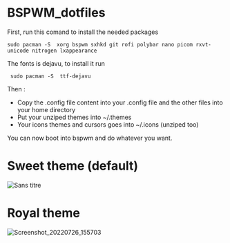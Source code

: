 # BSPWM_dotfiles
First, run this comand to install the needed packages 
```
sudo pacman -S  xorg bspwm sxhkd git rofi polybar nano picom rxvt-unicode nitrogen lxappearance
```
<p> The fonts is dejavu, to install it run 

```
 sudo pacman -S  ttf-dejavu
```
</p>

<p>Then : </p> 
<ul>
<li /> Copy the .config file content into your .config file and the other files into your home directory
<li /> Put your unziped themes into ~/.themes 
<li /> Your icons themes and cursors goes into ~/.icons (unziped too) </ul>

You can now boot into bspwm and do whatever you want.
# Sweet theme (default)
![Sans titre](https://user-images.githubusercontent.com/98690904/181194499-f298fb9f-2d8e-46ab-86ce-c0636a112f9e.png)


# Royal theme
![Screenshot_20220726_155703](https://user-images.githubusercontent.com/98690904/181024100-478b3636-3a29-4dab-b241-3c7bc9fbdd09.png)
